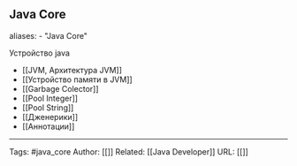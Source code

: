 ## Java Core
aliases: 
	- "Java Core"

Устройство java

- [[JVM,  Архитектура JVM]]
- [[Устройство памяти в JVM]]
- [[Garbage Colector]]
- [[Pool Integer]]
- [[Pool String]]
- [[Дженерики]]
- [[Аннотации]]

---
Tags: #java_core
Author: [[]]
Related: [[Java Developer]]
URL: [[]]